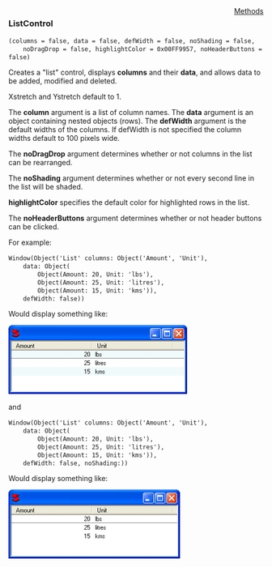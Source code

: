 <div style="float:right"><span class="toplinks"><a href="/suneidoc/User Interfaces/Reference/ListControl/Methods">Methods</a></span></div>

### ListControl

``` suneido
(columns = false, data = false, defWidth = false, noShading = false, 
    noDragDrop = false, highlightColor = 0x00FF9957, noHeaderButtons = false)
```

Creates a "list" control, displays **columns** and their **data**, and allows data to be added, modified and deleted.

Xstretch and Ystretch default to 1.

The **column** argument is a list of column names.  The **data** argument is an object containing nested objects (rows).  The **defWidth** argument is the default widths of the columns. If defWidth is not specified the column widths default to 100 pixels wide.

The **noDragDrop** argument determines whether or not columns in the list can be rearranged.

The **noShading** argument determines whether or not every second line in the list will be shaded.

**highlightColor** specifies the default color for highlighted rows in the list.

The **noHeaderButtons** argument determines whether or not header buttons can be clicked.

For example:

``` suneido
Window(Object('List' columns: Object('Amount', 'Unit'), 
    data: Object(
        Object(Amount: 20, Unit: 'lbs'),
        Object(Amount: 25, Unit: 'litres'), 
        Object(Amount: 15, Unit: 'kms')), 
    defWidth: false))
```

Would display something like:

![](<../../res/listcontrol_shade.gif>)

and

``` suneido
Window(Object('List' columns: Object('Amount', 'Unit'), 
    data: Object(
        Object(Amount: 20, Unit: 'lbs'),
        Object(Amount: 25, Unit: 'litres'), 
        Object(Amount: 15, Unit: 'kms')), 
    defWidth: false, noShading:))
```

Would display something like:

![](<../../res/listcontrol.gif>)